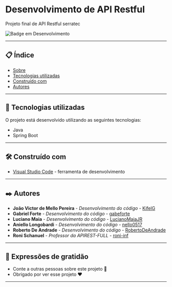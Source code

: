 # Desenvolvimento de API Restful

Projeto final de API Restful serratec

![Badge em Desenvolvimento](https://img.shields.io/static/v1?label=STATUS&message=EM%20DESENVOLVIMENTO&color=GREEN&style=for-the-badge)

--- 

## 📋 Índice

- [Sobre](#desenvolvimento-de-api-restful)
- [Tecnologias utilizadas](#-tecnologias-utilizadas)
- [Construído com](#%EF%B8%8F-construído-com)
- [Autores](#%EF%B8%8F-autores)

--- 

## 🚀 Tecnologias utilizadas

O projeto está desenvolvido utilizando as seguintes tecnologias:

- Java
- Spring Boot

--- 

## 🛠️ Construído com

* [Visual Studio Code](https://code.visualstudio.com/) - ferramenta de desenvolvimento

--- 

## ✒️ Autores

* **João Victor de Mello Pereira** - *Desenvolvimento do código* - [KifelG](https://github.com/kifel)
* **Gabriel Forte** - *Desenvolvimento do código* - [gabeforte](https://github.com/gabeforte)
* **Luciano Maia** - *Desenvolvimento do código* - [LucianoMaiaJR](https://github.com/LucianoMaiaJR)
* **Aniello Longobardi** - *Desenvolvimento do código* - [nello0517](https://github.com/nello0517)
* **Roberto De Andrade** - *Desenvolvimento do código* - [RobertoDeAndrade](https://github.com/RobertoDeAndrade)
* **Roni Schanuel** - *Professor da APIREST-FULL* - [roni-inf](https://github.com/roni-inf)

--- 
 
## 🎁 Expressões de gratidão

* Conte a outras pessoas sobre este projeto 📢
* Obrigado por ver esse projeto ❤️

--- 
